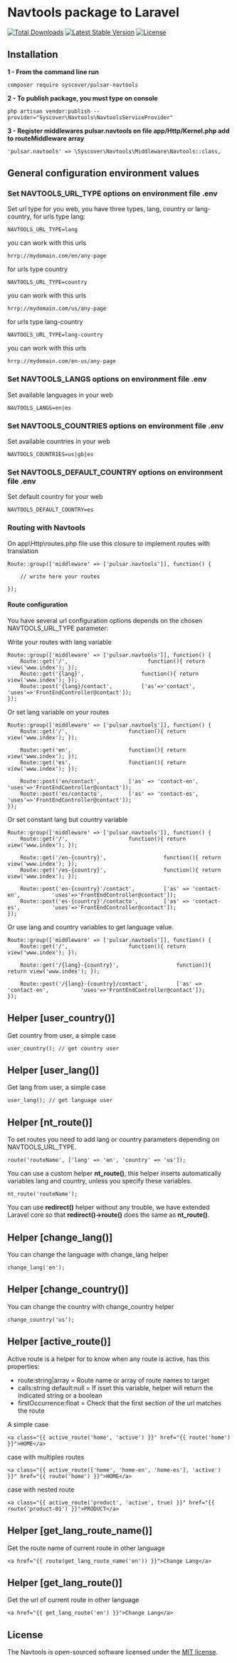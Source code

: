 # Navtools package to Laravel

<a href="https://packagist.org/packages/syscover/pulsar-navtools"><img src="https://poser.pugx.org/syscover/pulsar-navtools/downloads" alt="Total Downloads"></a>
<a href="https://packagist.org/packages/syscover/pulsar-navtools"><img src="https://poser.pugx.org/syscover/pulsar-navtools/v/stable.svg" alt="Latest Stable Version"></a>
<a href="https://packagist.org/packages/syscover/pulsar-navtools"><img src="https://poser.pugx.org/syscover/pulsar-navtools/license.svg" alt="License"></a>

## Installation

**1 - From the command line run**
```
composer require syscover/pulsar-navtools
```

**2 - To publish package, you must type on console**
```
php artisan vendor:publish --provider="Syscover\Navtools\NavtoolsServiceProvider"
```

**3 - Register middlewares pulsar.navtools on file app/Http/Kernel.php add to routeMiddleware array**
```
'pulsar.navtools' => \Syscover\Navtools\Middleware\Navtools::class,
```


## General configuration environment values

### Set NAVTOOLS_URL_TYPE options on environment file .env
Set url type for you web, you have three types, lang, country or lang-country, for urls type lang:
```
NAVTOOLS_URL_TYPE=lang
```
you can work with this urls
```
hrrp://mydomain.com/en/any-page
```

for urls type country
```
NAVTOOLS_URL_TYPE=country
```
you can work with this urls
```
hrrp://mydomain.com/us/any-page
```

for urls type lang-country
```
NAVTOOLS_URL_TYPE=lang-country
```
you can work with this urls
```
hrrp://mydomain.com/en-us/any-page
```


### Set NAVTOOLS_LANGS options on environment file .env
Set available languages in your web
```
NAVTOOLS_LANGS=en|es
```


### Set NAVTOOLS_COUNTRIES options on environment file .env
Set available countries in your web
```
NAVTOOLS_COUNTRIES=us|gb|es
```


### Set NAVTOOLS_DEFAULT_COUNTRY options on environment file .env
Set default country for your web
```
NAVTOOLS_DEFAULT_COUNTRY=es
```


### Routing with Navtools
On app\Http\routes.php file use this closure to implement routes with translation

```
Route::group(['middleware' => ['pulsar.navtools']], function() {

    // write here your routes

});

```

#### Route configuration

You have several url configuration options depends on the chosen NAVTOOLS_URL_TYPE parameter:

Write your routes with lang variable

```
Route::group(['middleware' => ['pulsar.navtools']], function() {
    Route::get('/',                         function(){ return view('www.index'); });
    Route::get('{lang}',                  function(){ return view('www.index'); });
    Route::post('{lang}/contact',         ['as'=>'contact',  'uses'=>'FrontEndController@contact']);
});

```

Or set lang variable on your routes

```
Route::group(['middleware' => ['pulsar.navtools']], function() {
    Route::get('/',                   function(){ return view('www.index'); });

    Route::get('en',                  function(){ return view('www.index'); });
    Route::get('es',                  function(){ return view('www.index'); });

    Route::post('en/contact',         ['as' => 'contact-en',          'uses'=>'FrontEndController@contact']);
    Route::post('es/contacto',        ['as' => 'contact-es',          'uses'=>'FrontEndController@contact']);
});

```

Or set constant lang but country variable

```
Route::group(['middleware' => ['pulsar.navtools']], function() {
    Route::get('/',                   function(){ return view('www.index'); });

    Route::get('/en-{country}',                  function(){ return view('www.index'); });
    Route::get('/es-{country}',                  function(){ return view('www.index'); });

    Route::post('en-{country}'/contact',         ['as' => 'contact-en',          'uses'=>'FrontEndController@contact']);
    Route::post('es-{country}'/contacto',        ['as' => 'contact-es',          'uses'=>'FrontEndController@contact']);
});

```

Or use lang and country variables to get language value.

```
Route::group(['middleware' => ['pulsar.navtools']], function() {
    Route::get('/',                   function(){ return view('www.index'); });

    Route::get('/{lang}-{country}',                  function(){ return view('www.index'); });

    Route::post('/{lang}-{country}/contact',         ['as' => 'contact-en',          'uses'=>'FrontEndController@contact']);
});

```

## Helper [user_country()]
Get country from user, a simple case
```
user_country(); // get country user
```

## Helper [user_lang()]
Get lang from user, a simple case
```
user_lang(); // get language user
```

## Helper [nt_route()]
To set routes you need to add lang or country parameters depending on NAVTOOLS_URL_TYPE.
```
route('routeName', ['lang' => 'en', 'country' => 'us']);
```

You can use a custom helper **nt_route()**, this helper inserts automatically variables lang and country, unless you specify these variables.
```
nt_route('routeName');
```

You can use **redirect()** helper without any trouble, we have extended Laravel core so that **redirect()->route()** does the same as **nt_route()**.


## Helper [change_lang()]
You can change the language with change_lang helper
```
change_lang('en');
```

## Helper [change_country()]
You can change the country with change_country helper
```
change_country('us');
```

## Helper [active_route()]
Active route is a helper for to know when any route is active, has this properties:
* route:string|array = Route name or array of route names to target
* calls:string default:null = If isset this variable, helper will return the indicated string or a boolean
* firstOccurrence:float = Check that the first section of the url matches the route
 
A simple case
```
<a class="{{ active_route('home', 'active') }}" href="{{ route('home') }}">HOME</a>
```
case with multiples routes
```
<a class="{{ active_route(['home', 'home-en', 'home-es'], 'active') }}" href="{{ route('home') }}">HOME</a>
```
case with nested route
```
<a class="{{ active_route('product', 'active', true) }}" href="{{ route('product-01') }}">PRODUCT</a>
```

## Helper [get_lang_route_name()]
Get the route name of current route in other language
```
<a href="{{ route(get_lang_route_name('en')) }}">Change Lang</a>
```

## Helper [get_lang_route()]
Get the url of current route in other language
```
<a href="{{ get_lang_route('en') }}">Change Lang</a>
```


## License

The Navtools is open-sourced software licensed under the [MIT license](http://opensource.org/licenses/MIT).